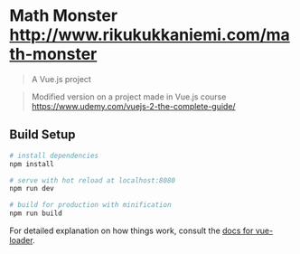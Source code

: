 # Math Monster http://www.rikukukkaniemi.com/math-monster
> A Vue.js project

> Modified version on a project made in Vue.js course https://www.udemy.com/vuejs-2-the-complete-guide/

## Build Setup

``` bash
# install dependencies
npm install

# serve with hot reload at localhost:8080
npm run dev

# build for production with minification
npm run build
```

For detailed explanation on how things work, consult the [docs for vue-loader](http://vuejs.github.io/vue-loader).
